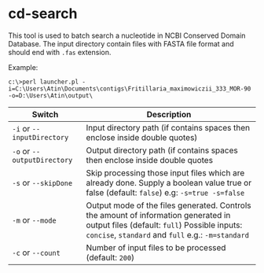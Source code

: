 # cd-search

This tool is used to batch search a nucleotide in NCBI Conserved Domain Database. The input directory contain files with FASTA file format and should end with `.fas` extension.

Example:

```c:\>perl launcher.pl -i=C:\Users\Atin\Documents\contigs\Fritillaria_maximowiczii_333_MOR-90 -o=D:\Users\Atin\output\```

| Switch                      | Description                                                                                                                                                                       |
|-----------------------------|-----------------------------------------------------------------------------------------------------------------------------------------------------------------------------------|
| `-i` or `--inputDirectory`  | Input directory path (if contains spaces then enclose inside double quotes)                                                                                                       |
| `-o` or `--outputDirectory` | Output directory path (if contains spaces then enclose inside double quotes                                                                                                       |
| `-s` or `--skipDone`        | Skip processing those input files which are already done. Supply a boolean value true or false (default: `false`) e.g: `-s=true -s=false`                                         |
| `-m` or `--mode`            | Output mode of the files generated. Controls the amount of information generated in output files (default: `full`) Possible inputs: `concise`, `standard` and `full` e.g.: `-m=standard` |
| `-c` or `--count`           | Number of input files to be processed (default: `200`)                                                                                                                            |

